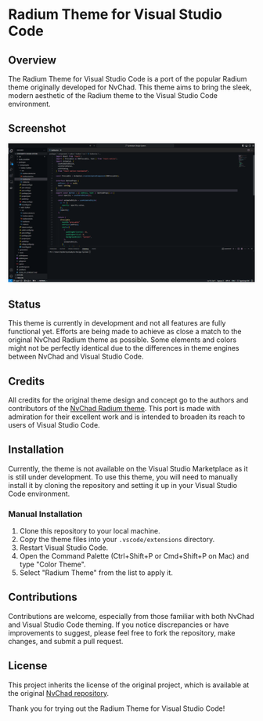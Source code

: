 # Radium Theme for Visual Studio Code

## Overview
The Radium Theme for Visual Studio Code is a port of the popular Radium theme originally developed for NvChad. This theme aims to bring the sleek, modern aesthetic of the Radium theme to the Visual Studio Code environment. 

## Screenshot
![Radium Theme Screenshot](./screenshot.png)

## Status
This theme is currently in development and not all features are fully functional yet. Efforts are being made to achieve as close a match to the original NvChad Radium theme as possible. Some elements and colors might not be perfectly identical due to the differences in theme engines between NvChad and Visual Studio Code.

## Credits
All credits for the original theme design and concept go to the authors and contributors of the [NvChad Radium theme](https://github.com/NvChad). This port is made with admiration for their excellent work and is intended to broaden its reach to users of Visual Studio Code.

## Installation
Currently, the theme is not available on the Visual Studio Marketplace as it is still under development. To use this theme, you will need to manually install it by cloning the repository and setting it up in your Visual Studio Code environment.

### Manual Installation
1. Clone this repository to your local machine.
2. Copy the theme files into your `.vscode/extensions` directory.
3. Restart Visual Studio Code.
4. Open the Command Palette (Ctrl+Shift+P or Cmd+Shift+P on Mac) and type "Color Theme".
5. Select "Radium Theme" from the list to apply it.

## Contributions
Contributions are welcome, especially from those familiar with both NvChad and Visual Studio Code theming. If you notice discrepancies or have improvements to suggest, please feel free to fork the repository, make changes, and submit a pull request.

## License
This project inherits the license of the original project, which is available at the original [NvChad repository](https://github.com/NvChad).

Thank you for trying out the Radium Theme for Visual Studio Code!